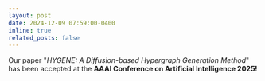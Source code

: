 ```yaml
---
layout: post
date: 2024-12-09 07:59:00-0400
inline: true
related_posts: false
---
```


Our paper "*HYGENE: A Diffusion-based Hypergraph Generation Method*" has been accepted at the **AAAI Conference on Artificial Intelligence 2025!**